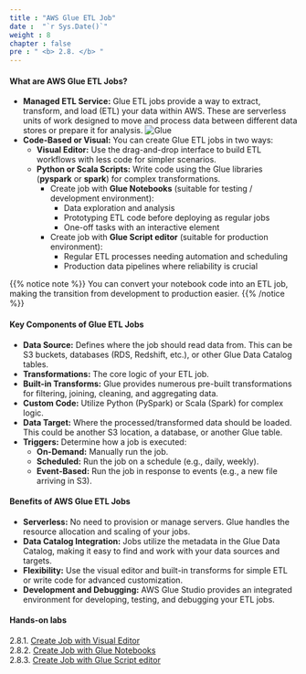 ```yaml
---
title : "AWS Glue ETL Job"
date :  "`r Sys.Date()`" 
weight : 8 
chapter : false
pre : " <b> 2.8. </b> "
---
```

#### What are AWS Glue ETL Jobs?
  * **Managed ETL Service:** Glue ETL jobs provide a way to extract, transform, and load (ETL) your data within AWS. These are serverless units of work designed to move and process data between different data stores or prepare it for analysis.
  ![Glue](/images/2-aws-glue-deep-dive-and-hands-on/glue-job-icon.png)
  * **Code-Based or Visual:** You can create Glue ETL jobs in two ways:
    - **Visual Editor:** Use the drag-and-drop interface to build ETL workflows with less code for simpler scenarios.
    - **Python or Scala Scripts:** Write code using the Glue libraries (**pyspark** or **spark**) for complex transformations.
      + Create job with **Glue Notebooks** (suitable for testing / development environment):
        + Data exploration and analysis
        + Prototyping ETL code before deploying as regular jobs
        + One-off tasks with an interactive element
      + Create job with **Glue Script editor** (suitable for production environment):
        + Regular ETL processes needing automation and scheduling
        + Production data pipelines where reliability is crucial

{{% notice note %}}
You can convert your notebook code into an ETL job, making the transition from development to production easier.
{{% /notice %}}

#### Key Components of Glue ETL Jobs
  * **Data Source:** Defines where the job should read data from. This can be S3 buckets, databases (RDS, Redshift, etc.), or other Glue Data Catalog tables.
  * **Transformations:** The core logic of your ETL job.
  * **Built-in Transforms:** Glue provides numerous pre-built transformations for filtering, joining, cleaning, and aggregating data.
  * **Custom Code:** Utilize Python (PySpark) or Scala (Spark) for complex logic.
  * **Data Target:** Where the processed/transformed data should be loaded. This could be another S3 location, a database, or another Glue table.
  * **Triggers:** Determine how a job is executed:
    - **On-Demand:** Manually run the job.
    - **Scheduled:** Run the job on a schedule (e.g., daily, weekly).
    - **Event-Based:** Run the job in response to events (e.g., a new file arriving in S3).

#### Benefits of AWS Glue ETL Jobs
  * **Serverless:** No need to provision or manage servers. Glue handles the resource allocation and scaling of your jobs.
  * **Data Catalog Integration:** Jobs utilize the metadata in the Glue Data Catalog, making it easy to find and work with your data sources and targets.
  * **Flexibility:** Use the visual editor and built-in transforms for simple ETL or write code for advanced customization.
  * **Development and Debugging:** AWS Glue Studio provides an integrated environment for developing, testing, and debugging your ETL jobs.

#### Hands-on labs
  2.8.1. [Create Job with Visual Editor](2.8.1-create-job-with-visual-editor/) \
  2.8.2. [Create Job with Glue Notebooks](2.8.2-create-job-with-glue-notebooks/) \
  2.8.3. [Create Job with Glue Script editor](2.8.3-create-job-with-glue-script-editor/)